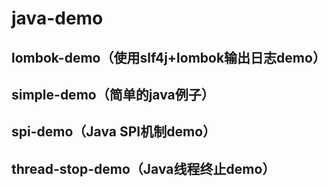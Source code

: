 # java-demo
## lombok-demo（使用slf4j+lombok输出日志demo）
## simple-demo（简单的java例子）
## spi-demo（Java SPI机制demo）
## thread-stop-demo（Java线程终止demo）